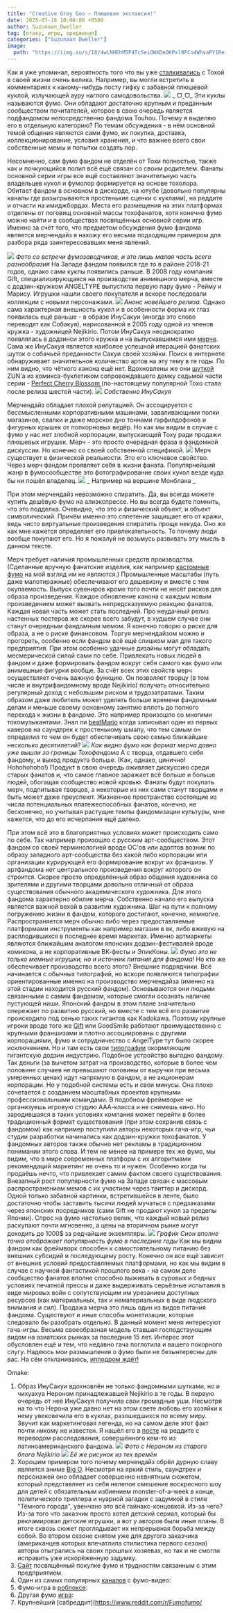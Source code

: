 ```yaml
---
title: "Creative Grey Goo ~ Плюшевая экспансия!"
date: 2025-07-18 18:00:00 +0500
author: Suzunaan_Dweller
tag: [отаку, игры, ориджинал]
categories: ["Suzunaan Dweller"]
image:
  path: "https://iimg.su/s/18/4wLNHEhM5P4TcSeiOWXDeOKPxl9FCo4WhvaPY1Re.png"
---
```

Как я уже упоминал, вероятность того что вы уже [сталкивались](https://www.youtube.com/watch?v=B30dJwKcMpA) с Тохой в своей жизни очень велика. Например, вы могли встретить в комментариях к какому-нибудь посту гифку с забавной плюшевой куклой, излучающей ауру наглого самодовольства.
![](https://s3.iimg.su/s/07/C27KBvHVH46zqI1nGhEJ4OOGmULS89t9GfOjkC12.png)
_ ᗜˬᗜ_
Эти куклы называются фумо. Они обладают достаточно крупным и преданным сообществом почитателей, которое в свою очередь является подфандомом непосредственно фандома Touhou. 
Почему я выделяю его в отдельную категорию? По темам обсуждения - в нём основной темой общения являются сами фумо, их покупка, доставка, коллекционирование, условия хранения, и что важнее всего свои собственные мемы и попытки создать лор. 

Несомненно, сам фумо фандом не отделён от Тохи полностью, также как и почкующийся полип всё ещё связан со своим родителем. Фанаты основной серии игры все ещё составляют значительную часть владельцев кукол и фумолор формируется на основе тохолора.  
Обитает фандом в основном в дискорде, на ютубе (довольно популярны каналы где разыгрываются  простенькие сценки с куклами), на реддите и отчасти на имиджбордах. Места его размещения на этих платформах отделены от логовищ основной массы тохофанатов, хотя конечно фумо можно найти и в сообществах посвящённых основной серии игр.  Именно за счёт того, что предметом обсуждения фумо фандома является мерчендайз я нахожу его весьма подходящим примером для разбора ряда заинтересовавших меня явлений.

![](https://s3.iimg.su/s/07/rNUAs4cj8jTKJoxtOfMM69rAezIYFEeVcTWbGFEG.jpg)
_Фото со встречи фумозаводчиков, и это лишь малая часть всего разнообразия_
На Западе фандом появился где то в районе 2018-21 годов, однако сами куклы появились раньше. В 2008 году компания Gift, специализирующаяся на производстве анимешного мерча, вместе с додзин-кружком ANGELTYPE выпустила первую пару фумо - Рейму и Марису. Игрушки нашли своего покупателя и вскоре последовали коллекции с новыми персонажами. 
![](https://iimg.su/s/17/3qOkEKulUUJpis81a7XcKaWmwGruNfAhAKShLLiL.png)
_Анонс новейшего релиза._
Однако сама характерная внешность кукол и в особенности форма их глаз появилась ещё раньше - в образе ИнуСакуи (иногда это слово переводят как Собакуя), нарисованной в 2005 году одной из членов кружка - художницей Nejikirio. Потом ИнуСакуя неоднократно появлялась в додзинси этого кружка и на выпускавшемся ими [мерче](https://www.reddit.com/r/Fumofumo/comments/1kkv1cr/the_origin_of_inu_sakuya_chapter_5_20_years_of/#lightbox). Сама же ИнуСакуя является наиболее успешной итерацией фанатских шуток о собачьей преданности Сакуи своей хозяйки. Поиск в интернете обнаруживает значительное количество артов на эту тему в те годы. По ним видно, что чёткого канона ещё нет. Вдохновлены же они [шуткой](https://www.reddit.com/r/Fumofumo/comments/1iuqmrv/the_origin_of_inu_sakuya_chapter_3_this_is_the/?sort=top) ZUN'а из комикса-буклетиком сопровождавшего демку седьмой части серии - [Perfect Cherry Blossom ](https://ru.touhouwiki.net/wiki/Perfect_Cherry_Blossom)(по-настоящему популярной Тохо стала после релиза шестой части). 
![](https://iimg.su/s/17/uUN2dUzvfQyKRfuntcEb0SdCX124lSVvafLN5OqB.png)
_Собственно ИнуСакуя_

Мерчендайз обладает плохой репутацией. Он ассоцируется с бессмысленными корпоративными машинами, заваливающими полки магазинов, свалки и даже морское дно тоннами гарфилдофонов и фигурных крышек от попкорновых ведёр. Но как мы видим в случае с фумо у нас нет злобной корпорации, выпускающей Тоху ради продажи плюшевых игрушек. Мерч - это просто очередная фраза в фандомной дискуссии. Но конечно со своей собственной спецификой. 
![](https://s3.iimg.su/s/07/4YIr0RSlU8IgalEpTvmjZsBilIL3jcrZgGDpNx8T.jpg)
Мерч существует в физической реальности. Это его ключевое свойство. Через мерч фандом проявляет себя в жизни фаната. Популярнейший жанр в фумосообществе это фотографирование своих кукол везде куда бы ни пошёл владелец.
![](https://s3.iimg.su/s/07/bNO4LUwKD6nl9HzwyHrPB2eBBMe43rFYYgNTiQub.jpg)
_ Например на вершине Монблана _

При этом мерчендайз невозможно спиратить. Да, вы всегда можете купить дешёвую фумо на алиэкспрессе. Но вы всегда будете помнить, что это подделка. Очевидно, что это и физический объект, и объект символический. Причём именно это сплетение защищает его от кражи, ведь чисто виртуальные произведения спиратить проще некуда. Оно же как мне кажется определяет его привлекательность. То почему люди вообще покупают его. Но я пожалуй не возьмусь развивать эту мысль в данном тексте.

Мерч требует наличия промышленных средств производства. (Сделанные вручную фанатские изделия, как например [кастомные фумо](https://fumo.systems/posts/custom-fumo-making/) на мой взгляд им не являются.) Промышленные масштабы (путь даже малотиражные) обеспечивают его дешевизну и вместе с тем окупаемость.
Выпуск сувениров кроме того почти не несёт рисков для образа произведения. Каждое обновление канона с каждым новым произведением может вызвать непредсказуемую реакцию фанатов. Каждая новая часть может стать последней. Про неудачный релиз настенных постеров же скорее всего забудут, в худшем случае они станут очередным фандомным мемом. Я конечно говорю о риске для образа, а не о риске финансовом. Торгуя мерчендайзом можно и прогореть, особенно если фандом всё ещё слишком мал для такого предприятия.
При этом особенно удачные дизайны могут обладать месмерической силой сами по себе. Привлекать новых людей в фандом и даже формировать фандом вокруг себя самого как фумо или анимешные фигурки вообще. 
За счёт всех этих свойств мерч осуществляет очень важную функцию.  Он позволяет творцу (в том числе и внутрифандомному вроде Nejikirio) получать относительно регулярный доход с небольшим риском и трудозатратами. Таким образом даже любитель может уделять больше времени фандомным делам и меньше своему основному занятию вплоть до полного перехода к жизни в фандоме. Это например произошло со многими тохомузыкантами. Знал ли [beatMario](https://ru.touhouwiki.net/wiki/BeatMARIO) когда записывал один из первых каверов на саундтрек к простенькому шмапу, что тем самым он определил то чем он будет обеспечивать свою семью ближайшие несколько десятилетий? 
![](https://s3.iimg.su/s/07/hj1VR72heyJIoQiNrpTINRbMvk3HzaGcK27AbT6W.png)
_Как видно фумо как формат мерча давно уже вышли за границы Тохофандома_
А с творца, отдавшего себя фандому, и выход продукта больше. (Как, однако, цинично! Hohohohoho!) Продукт в свою очередь  оживляет дискуссию среди старых фанатов и, что самое главное заражает всё больше и больше людей, обогащая сообщество новой кровью. Фанаты будут покупать мерч, подпитывая творцов, а некоторые из них сами станут творцами и быть может даже преуспеют. Жизненное пространство состоящие из числа потенциальных платежеспособных фанатов, конечно, не  бесконечно, но учитывая растущие темпы фандомизации культуры, мне кажется, что до его исчерпания ещё далеко.

При этом всё это в благоприятных условиях может происходить само по себе. Так например произошло с русским арт-сообществом. Этот фандом со своей терминологией вроде ОС'ов или адоптов возник по образу западного арт-сообщества без какой либо корпорации или организации курирующей его формирование вокруг их франшизы. У артфандома нет центрального произведения вокруг которого он строится. Скорее просто определённый образ общения художника со зрителями и другими творцами довольно отличный от образа существования обычного академического художника. 
Для этого фандома характерно обилие мерча. Собственно начало его выпуска является важной вехой в развитии художника. Шаг на пути к полному погружению жизни в фандом, которого достигают, конечно, немногие. Распространяется мерч обычно либо через предоставляемые платформами инструменты как например магазин в вк, либо вживую на расплодившихся в последнее время маркетах. Именно артмаркеты являются ближайшим аналогом японских додзин-фестивалей вроде комикона, а не корпоративные ВК-фесты и ЭпикКоны.
![](https://s3.iimg.su/s/07/aZdHyqyXKd1P7XJdwOVJy9tt2lrUhoj2Hr4jRzZ3.jpg)
_Фумо это не только мемные игрушки, но и источник питания для фандома!_
Но кто же обеспечивает производство всего этого? Внешние подрядчики. Всё начинается с обычных типографий, но вскоре появляются типографии ориентированные именно на производство мерчендайза (именно на этой стадии находится русский фандом). Основываются они людьми связанными с самим фандомом, которые смогли осознать наличие пустующей ниши. Японский фандом в этом плане значительно опережает по развитию русский, но вместе с тем всё его развитие происходило под сенью таких гигантов как Kadokawa. 
Поэтому крупные игроки вроде того же [Gift](https://www.gift-gift.jp/) или GoodSmile работают преимущественно с крупными франшизами и плотно ассоциированы с другими корпорациями, фумо и сотрудничество с AngelType тут было скорее исключением. Но и там есть свои [типографии](https://en.m.wikipedia.org/wiki/Doujinshi_printer) окормляющие гигантскую додзин индустрию. 
Подобное устройство выгодно фандому. Так деньги (за вычетом затрат на производство, которые в более чем половине случаев не превышают половины от выручки при весьма умеренных ценах) идут напрямую в фандом, а не акционерам корпорации.
Но у подобной системы есть и свои минусы. Она плохо сочетается с созданием масштабных проектов  крупными профессиональными командами. В подобном фреймворке не организуешь игровую студию ААА-класса и не снимешь кино. Но зародившаяся в таких условиях компания может перейти в более традиционный формат существования (при этом сохранив связь с фандомом) как например поступили авторы некоторых гача-игр, чьи студии разработки начинались как додзин-кружки тохофанатов.
У фандомных авторов также обычно нет рекламы в традиционном понимании этого слова. И тем не менее на примере тех же фумо, мы видим, что в мире современных платформ с их алгоритмами рекомендаций маркетинг не очень то и нужен. Особенно когда ты продаёшь нечто, что привлекает самим фактом своего существования. Внезапный рост популярности фумо на Западе связан с массовым распространением мемов с их участием через твиттер и дискорд. Одной только забавной картинки, встретившейся в ленте, было достаточно чтобы заставить тысячи людей мучаться с предзаказами через японских посредников (сами Gift не продают кукол за пределы Японии).
Спрос на фумо настолько велик, что каждый новый релиз раскупают почти мгновенно, а цены на вторичном рынке могут доходить до 1000$ за редчайшие экземпляры. 
![](https://s3.iimg.su/s/07/P5K773WWuYuSy1ZOfKqfbdstDV2jBh6UpFgVg4Ok.jpg)
_График Сион вполне точно отображает популярность фумо в последние годы_
Как мы видим фандом как фреймворк способен к самостоятельному питанию без внешних субсидий и последующему росту. Конечно он все ещё зависит от внешних условий предоставляемых платформами, но как мы видим в случае с научной фантастикой прошлого века - на самом деле сообщество фанатов вполне способно выживать в суровых и бедных условиях печатной прессы и даже выдерживать серьёзные испытания в виде мировых войн с сопутствующим им урезанием доступных ресурсов (как материальных, так и нематериальных в виде людского внимания и сил). 
Продажа мерча это лишь один из видов питания фандома. Существуют и иные способы монетизации, которые следовало бы разобрать отдельно. В данный момент меня интересуют гача-игры. Весьма своеобразная модель ставшая господствующим видом на азиатских рынках за последние 15 лет. Интерес этот обусловлен ещё и тем, что недавно гача поглотила и вашего покорного слугу.
Надеюсь мои размышления о фумо были не безынтересны для вас. На сём откланиваюсь, [ипподром ждёт!](https://www.youtube.com/watch?v=4fZNU-T8rFM&list=RD4fZNU-T8rFM&start_radio=1)



Omake:
1. Образ ИнуСакуи вдохновлён не только фандомными шутками, но и чихуахуа Нероном принадлежавшей Nejikirio в те годы. В первую очередь от неё ИнуСакуя получила свои громадные уши. Несмотря на то что Нерона уже давно нет на этом свете любовь его хозяйки к нему увековечила его в куклах, разошедшихся по всему миру. 
   Звучит как маркетинговая легенда, но на самом деле этот факт почти никому не известен.  Я нашёл его в [посте](https://www.reddit.com/r/Fumofumo/comments/1iuqmrv/the_origin_of_inu_sakuya_chapter_3_this_is_the/) на реддите с переводом расследования, совершённого кем-то из латиноамериканского фандома.
![](https://s3.iimg.su/s/07/HEt9R2TFJqKQTxtJhvPfATaemObnYeXmS2xfUtIV.jpg)
_Фото с Нероном из старого блога Nejikirio_
![](https://s3.iimg.su/s/07/d8BmW4zhKWyWFBXpUga9mEZgQ4qdz7CTLZMCErmT.jpg)
_Её же рисунок из тех времён_
2. Хорошим примером того почему мерчендайз обрёл дурную славу является аниме [Big O](https://ru.wikipedia.org/wiki/The_Big_O). Несмотря на яркий стиль, саундтрек и персонажей оно обладает совершенно невнятным сюжетом, который представляет из себя нелепое смешение воскресного шоу для детей с обязательным избиением monster-of-a-week в конце, политического триллера и нуарной загадки с задумкой в стиле "Тёмного города", увенчано это всё гайнакс-концовкой. Из-за чего? Из-за того что заказчик просто хотел детский сериал, который бы рекламировал детские игрушки, а вот у авторов были иные планы. В итоге сквозь сюжет проглядывает их непрерывная борьба между собой. Во втором сезоне снятом уже для другого заказчика (американцев которых впечатлила стилистика первого сезона) авторы отыгрались на своих прошлых хозяевах, но так и не смогли исправить уже искорёженную задумку.
3. [Сайт](https://fumo.website/) посвящённый покупке фумо и трудностям связанным с этим предприятием.
4. Один из самых популярных [каналов](https://www.youtube.com/@Yumemey) с фумо-видео:
5. Фумо-игра в [роблоксе](https://www.roblox.com/games/6238705697/Become-Fumo):
6. Другая фумо [игра](https://honkyhood11.itch.io/touhou-fumo-racing):
7. Крупнейший [сабреддит](https://www.reddit.com/r/Fumofumo/
